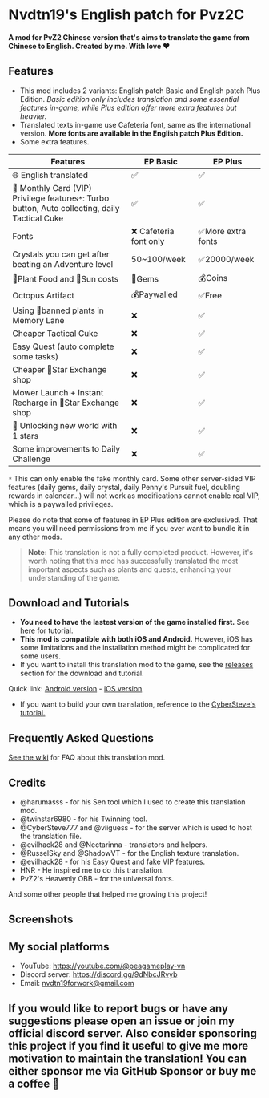 # Nvdtn19's English patch for Pvz2C 
#### A mod for PvZ2 Chinese version that's aims to translate the game from Chinese to English. Created by me. With love ❤️ 

## Features
- This mod includes 2 variants: English patch Basic and English patch Plus Edition. *Basic edition only includes translation and some essential features in-game, while Plus edition offer more extra features but heavier.*
- Translated texts in-game use Cafeteria font, same as the international version. **More fonts are available in the English patch Plus Edition.**
- Some extra features.

| Features | EP Basic | EP Plus |
| ---- | ----------- | -------------- | 
| 🌐 English translated | ✅ | ✅ |
| 👑 Monthly Card (VIP) Privilege features`*`: Turbo button, Auto collecting, daily Tactical Cuke| ✅ | ✅ | 
| Fonts | ❌ Cafeteria font only | ✅More extra fonts |
| Crystals you can get after beating an Adventure level  | 50~100/week | ✅20000/week |
| 🌿Plant Food and 🔆Sun costs  | 💎Gems | 💰Coins |
| Octopus Artifact | 💰Paywalled | ✅Free |
| Using 🚫banned plants in Memory Lane | ❌ | ✅ |
| Cheaper Tactical Cuke | ❌ | ✅ |
| Easy Quest (auto complete some tasks) | ❌ | ✅ |
| Cheaper 🌟Star Exchange shop | ❌ | ✅ |
| Mower Launch + Instant Recharge in 🌟Star Exchange shop | ❌ | ✅ |
| 🔑 Unlocking new world with 1 stars  | ❌ | ✅ |
| Some improvements to Daily Challenge | ❌ | ✅ |

`*` This can only enable the fake monthly card. Some other server-sided VIP features (daily gems, daily crystal, daily Penny's Pursuit fuel, doubling rewards in calendar...) will not work as modifications cannot enable real VIP, which is a paywalled privileges.

Please do note that some of features in EP Plus edition are exclusived. That means you will need permissions from me if you ever want to bundle it in any other mods.

> **Note:** 
> This translation is not a fully completed product. However, it's worth noting that this mod has successfully translated the most important aspects such as plants and quests, enhancing your understanding of the game.

## Download and Tutorials
- **You need to have the lastest version of the game installed first.** See [here](https://github.com/Nvdtn19/nvdtn19-pvz2c-english-patch/wiki/How-to-download-and-install-the-game%3F) for tutorial.
- **This mod is compatible with both iOS and Android.** However, iOS has some limitations and the installation method might be complicated for some users.
- If you want to install this translation mod to the game, see the [releases](https://github.com/Nvdtn19/nvdtn19-pvz2c-english-patch/releases) section for the download and tutorial.

Quick link: [Android version](https://github.com/Nvdtn19/nvdtn19-pvz2c-english-patch/releases/tag/Android) - [iOS version](https://github.com/Nvdtn19/nvdtn19-pvz2c-english-patch/releases/tag/iOS)

- If you want to build your own translation, reference to the [CyberSteve's tutorial.](https://github.com/CyberSteve777/cybersteve777.github.io)

## Frequently Asked Questions
[See the wiki](https://github.com/Nvdtn19/nvdtn19-pvz2c-english-patch/wiki/Frequently-Asked-Questions) for FAQ about this translation mod.

## Credits
- @harumasss - for his Sen tool which I used to create this translation mod.
- @twinstar6980 - for his Twinning tool.
- @CyberSteve777 and @viiguess - for the server which is used to host the translation file.
- @evilhack28 and @Nectarinna - translators and helpers.
- @RusselSky and @ShadowVT - for the English texture translation.
- @evilhack28 - for his Easy Quest and fake VIP features.
- HNR - He inspired me to do this translation.
- PvZ2's Heavenly OBB - for the universal fonts.

And some other people that helped me growing this project!

## Screenshots


## My social platforms
- YouTube: https://youtube.com/@peagameplay-vn
- Discord server: https://discord.gg/9dNbcJRvyb
- Email: nvdtn19forwork@gmail.com
## If you would like to report bugs or have any suggestions please open an issue or join my official discord server. Also consider sponsoring this project if you find it useful to give me more motivation to maintain the translation! You can either sponsor me via GitHub Sponsor or buy me a coffee 🙂

